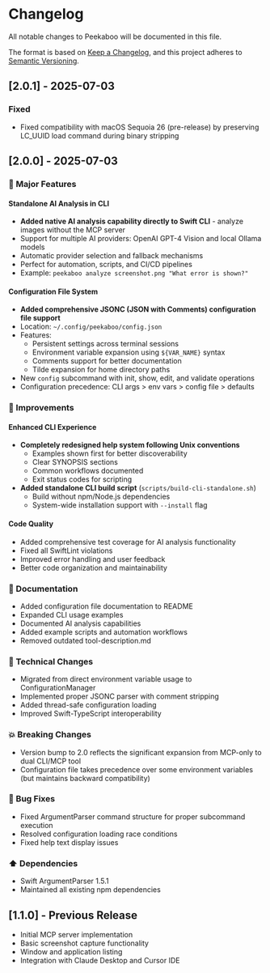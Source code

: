 # Changelog

All notable changes to Peekaboo will be documented in this file.

The format is based on [Keep a Changelog](https://keepachangelog.com/en/1.0.0/),
and this project adheres to [Semantic Versioning](https://semver.org/spec/v2.0.0.html).

## [2.0.1] - 2025-07-03

### Fixed
- Fixed compatibility with macOS Sequoia 26 (pre-release) by preserving LC_UUID load command during binary stripping

## [2.0.0] - 2025-07-03

### 🎉 Major Features

#### Standalone AI Analysis in CLI
- **Added native AI analysis capability directly to Swift CLI** - analyze images without the MCP server
- Support for multiple AI providers: OpenAI GPT-4 Vision and local Ollama models
- Automatic provider selection and fallback mechanisms
- Perfect for automation, scripts, and CI/CD pipelines
- Example: `peekaboo analyze screenshot.png "What error is shown?"`

#### Configuration File System
- **Added comprehensive JSONC (JSON with Comments) configuration file support**
- Location: `~/.config/peekaboo/config.json`
- Features:
  - Persistent settings across terminal sessions
  - Environment variable expansion using `${VAR_NAME}` syntax
  - Comments support for better documentation
  - Tilde expansion for home directory paths
- New `config` subcommand with init, show, edit, and validate operations
- Configuration precedence: CLI args > env vars > config file > defaults

### 🚀 Improvements

#### Enhanced CLI Experience
- **Completely redesigned help system following Unix conventions**
  - Examples shown first for better discoverability
  - Clear SYNOPSIS sections
  - Common workflows documented
  - Exit status codes for scripting
- **Added standalone CLI build script** (`scripts/build-cli-standalone.sh`)
  - Build without npm/Node.js dependencies
  - System-wide installation support with `--install` flag

#### Code Quality
- Added comprehensive test coverage for AI analysis functionality
- Fixed all SwiftLint violations
- Improved error handling and user feedback
- Better code organization and maintainability

### 📝 Documentation

- Added configuration file documentation to README
- Expanded CLI usage examples
- Documented AI analysis capabilities
- Added example scripts and automation workflows
- Removed outdated tool-description.md

### 🔧 Technical Changes

- Migrated from direct environment variable usage to ConfigurationManager
- Implemented proper JSONC parser with comment stripping
- Added thread-safe configuration loading
- Improved Swift-TypeScript interoperability

### 💥 Breaking Changes

- Version bump to 2.0 reflects the significant expansion from MCP-only to dual CLI/MCP tool
- Configuration file takes precedence over some environment variables (but maintains backward compatibility)

### 🐛 Bug Fixes

- Fixed ArgumentParser command structure for proper subcommand execution
- Resolved configuration loading race conditions
- Fixed help text display issues

### ⬆️ Dependencies

- Swift ArgumentParser 1.5.1
- Maintained all existing npm dependencies

## [1.1.0] - Previous Release

- Initial MCP server implementation
- Basic screenshot capture functionality
- Window and application listing
- Integration with Claude Desktop and Cursor IDE